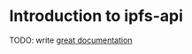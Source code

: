 # Introduction to ipfs-api

TODO: write [great documentation](http://jacobian.org/writing/what-to-write/)
